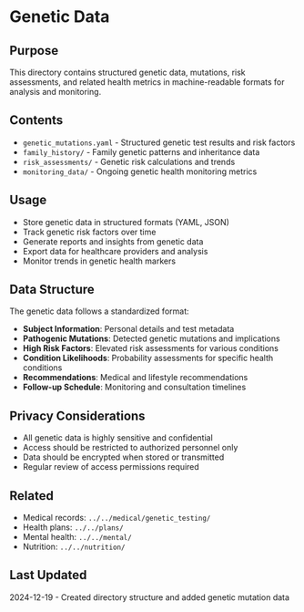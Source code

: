 # Genetic Data

## Purpose
This directory contains structured genetic data, mutations, risk assessments, and related health metrics in machine-readable formats for analysis and monitoring.

## Contents
- `genetic_mutations.yaml` - Structured genetic test results and risk factors
- `family_history/` - Family genetic patterns and inheritance data
- `risk_assessments/` - Genetic risk calculations and trends
- `monitoring_data/` - Ongoing genetic health monitoring metrics

## Usage
- Store genetic data in structured formats (YAML, JSON)
- Track genetic risk factors over time
- Generate reports and insights from genetic data
- Export data for healthcare providers and analysis
- Monitor trends in genetic health markers

## Data Structure
The genetic data follows a standardized format:
- **Subject Information**: Personal details and test metadata
- **Pathogenic Mutations**: Detected genetic mutations and implications
- **High Risk Factors**: Elevated risk assessments for various conditions
- **Condition Likelihoods**: Probability assessments for specific health conditions
- **Recommendations**: Medical and lifestyle recommendations
- **Follow-up Schedule**: Monitoring and consultation timelines

## Privacy Considerations
- All genetic data is highly sensitive and confidential
- Access should be restricted to authorized personnel only
- Data should be encrypted when stored or transmitted
- Regular review of access permissions required

## Related
- Medical records: `../../medical/genetic_testing/`
- Health plans: `../../plans/`
- Mental health: `../../mental/`
- Nutrition: `../../nutrition/`

## Last Updated
2024-12-19 - Created directory structure and added genetic mutation data
